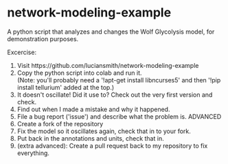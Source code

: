 # network-modeling-example

A python script that analyzes and changes the Wolf Glycolysis model, for demonstration purposes.

Excercise:

<ol>
  <li>Visit https://github.com/luciansmith/network-modeling-example
  <li>Copy the python script into colab and run it.<br>
  (Note: you'll probably need a '!apt-get install libncurses5' and then '!pip install tellurium' added at the top.)
  <li>It doesn't oscillate!  Did it use to?  Check out the very first version and check.
  <li>Find out when I made a mistake and why it happened.
  <li>File a bug report ('issue') and describe what the problem is.
ADVANCED
  <li>Create a fork of the repository
  <li>Fix the model so it oscillates again, check that in to your fork.
  <li>Put back in the annotations and units, check that in.
  <li>(extra advanced): Create a pull request back to my repository to fix everything.
</ol>
